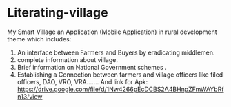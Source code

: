 # Literating-village
My Smart Village
an Application (Mobile Application) in rural development theme which includes:
1. An interface between Farmers and Buyers by eradicating middlemen.
2. complete information about village.
3. Brief information on National Government schemes .
4. Establishing a Connection between farmers and village officers like filed officers, DAO, VRO, VRA.......
And link for Apk: https://drive.google.com/file/d/1Nw4266pEcDCBS2A4BHnpZFmWAYbRfn13/view 

